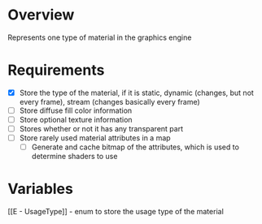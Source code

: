 # Overview
Represents one type of material in the graphics engine

# Requirements
- [x] Store the type of the material, if it is static, dynamic (changes, but not every frame), stream (changes basically every frame)
- [ ] Store diffuse fill color information
- [ ] Store optional texture information
- [ ] Stores whether or not it has any transparent part
- [ ] Store rarely used material attributes in a map
	- [ ] Generate and cache bitmap of the attributes, which is used to determine shaders to use

# Variables
[[E - UsageType]] - enum to store the usage type of the material